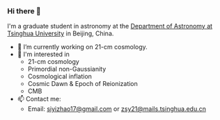 ### Hi there 👋

<!--
**SiyiZhao/SiyiZhao** is a ✨ _special_ ✨ repository because its `README.md` (this file) appears on your GitHub profile.

Here are some ideas to get you started:

- 🔭 I’m currently working on ...
- 🌱 I’m currently learning ...
- 👯 I’m looking to collaborate on ...
- 🤔 I’m looking for help with ...
- 💬 Ask me about ...
- 📫 How to reach me: ...
- 😄 Pronouns: ...
- ⚡ Fun fact: ...
-->

I'm a graduate student in astronomy at the [Department of Astronomy at Tsinghua University](https://astro.tsinghua.edu.cn) in Beijing, China.
- 🔭 I’m currently working on 21-cm cosmology.
- 🌱 I'm interested in
  - 21-cm cosmology
  - Primordial non-Gaussianity
  - Cosmological inflation
  - Cosmic Dawn & Epoch of Reionization
  - CMB
- 📫 Contact me: 
  - Email: siyizhao17@gmail.com or zsy21@mails.tsinghua.edu.cn
